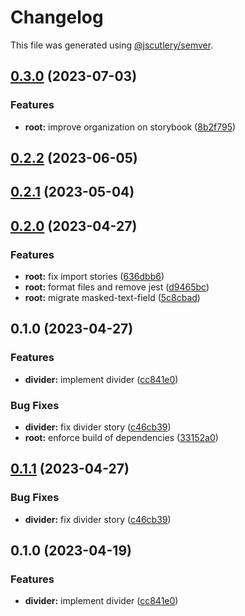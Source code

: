 # Changelog

This file was generated using [@jscutlery/semver](https://github.com/jscutlery/semver).

## [0.3.0](https://github.com/Novatics/novatics-ui/compare/divider-0.2.2...divider-0.3.0) (2023-07-03)


### Features

* **root:** improve organization on storybook ([8b2f795](https://github.com/Novatics/novatics-ui/commit/8b2f795811ab8304bb7d6ce2f56311949b3561d1))

## [0.2.2](https://github.com/Novatics/novatics-ui/compare/divider-0.2.1...divider-0.2.2) (2023-06-05)

## [0.2.1](https://github.com/Novatics/novatics-ui/compare/divider-0.2.0...divider-0.2.1) (2023-05-04)

## [0.2.0](https://github.com/Novatics/novatics-ui/compare/divider-0.1.0...divider-0.2.0) (2023-04-27)


### Features

* **root:** fix import stories ([636dbb6](https://github.com/Novatics/novatics-ui/commit/636dbb6413892ac79bd5869afe247a0c28dd7db1))
* **root:** format files and remove jest ([d9465bc](https://github.com/Novatics/novatics-ui/commit/d9465bc1205be35fa970b607b6cb1d05aca4f756))
* **root:** migrate masked-text-field ([5c8cbad](https://github.com/Novatics/novatics-ui/commit/5c8cbada3ef5b43390b1a94787352e6154402079))

## 0.1.0 (2023-04-27)


### Features

* **divider:** implement divider ([cc841e0](https://github.com/Novatics/novatics-ui/commit/cc841e0783e930fbcf714c10b5c237f84ba6466e))


### Bug Fixes

* **divider:** fix divider story ([c46cb39](https://github.com/Novatics/novatics-ui/commit/c46cb39ec6297da0ea2181cf991133f022837eff))
* **root:** enforce build of dependencies ([33152a0](https://github.com/Novatics/novatics-ui/commit/33152a0c7f2215c777013c594818dd537edd5a7c))

## [0.1.1](https://github.com/Novatics/novatics-ui/compare/divider-0.1.0...divider-0.1.1) (2023-04-27)


### Bug Fixes

* **divider:** fix divider story ([c46cb39](https://github.com/Novatics/novatics-ui/commit/c46cb39ec6297da0ea2181cf991133f022837eff))

## 0.1.0 (2023-04-19)


### Features

* **divider:** implement divider ([cc841e0](https://github.com/Novatics/novatics-ui/commit/cc841e0783e930fbcf714c10b5c237f84ba6466e))

